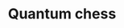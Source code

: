 ---
title: "Quantum chess"
excerpt: "An open source implementation of Quantum chesss in python using QisKit and QuTip img br/><img src='/images/500x300.png'>"
collection: projects
redirect_to: https://github.com/YashBhartia00/
---